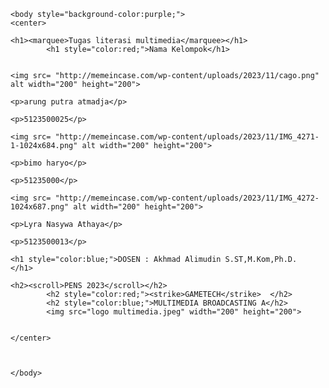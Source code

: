 <html>
  <head>
		<title>tugas kelompok litmul</title>
  
  
  </head>
	
	<body style="background-color:purple;">
	<center>
	
	<h1><marquee>Tugas literasi multimedia</marquee></h1>
        	<h1 style="color:red;">Nama Kelompok</h1>
	
	
	<img src= "http://memeincase.com/wp-content/uploads/2023/11/cago.png" alt width="200" height="200">
	
	<p>arung putra atmadja</p>
	
	<p>5123500025</p>
	
	<img src= "http://memeincase.com/wp-content/uploads/2023/11/IMG_4271-1-1024x684.png" alt width="200" height="200">
	
	<p>bimo haryo</p>
	
	<p>51235000</p>
	
	<img src= "http://memeincase.com/wp-content/uploads/2023/11/IMG_4272-1024x687.png" alt width="200" height="200">
	
	<p>Lyra Nasywa Athaya</p>
	
	<p>5123500013</p>
	
	<h1 style="color:blue;">DOSEN : Akhmad Alimudin S.ST,M.Kom,Ph.D.  </h1>
	
	<h2><scroll>PENS 2023</scroll></h2>
        	<h2 style="color:red;"><strike>GAMETECH</strike>  </h2>
            <h2 style="color:blue;">MULTIMEDIA BROADCASTING A</h2>
			<img src="logo multimedia.jpeg" width="200" height="200">
	
	
	</center>
	
	
	
	</body>
</html>
